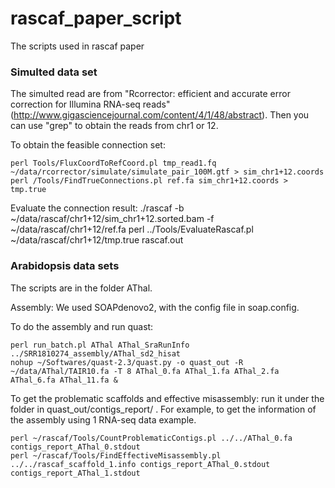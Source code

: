 # rascaf_paper_script
The scripts used in rascaf paper

### Simulted data set
The simulted read are from "Rcorrector: efficient and accurate error correction for Illumina RNA-seq reads" (http://www.gigasciencejournal.com/content/4/1/48/abstract). Then you can use "grep" to obtain the reads from chr1 or 12. 

To obtain the feasible connection set:

	perl Tools/FluxCoordToRefCoord.pl tmp_read1.fq ~/data/rcorrector/simulate/simulate_pair_100M.gtf > sim_chr1+12.coords
	perl /Tools/FindTrueConnections.pl ref.fa sim_chr1+12.coords > tmp.true

Evaluate the connection result:
	./rascaf -b ~/data/rascaf/chr1+12/sim_chr1+12.sorted.bam -f ~/data/rascaf/chr1+12/ref.fa 
	perl ../Tools/EvaluateRascaf.pl ~/data/rascaf/chr1+12/tmp.true rascaf.out

### Arabidopsis data sets
The scripts are in the folder AThal.

Assembly: We used SOAPdenovo2, with the config file in soap.config.

To do the assembly and run quast:

	perl run_batch.pl AThal AThal_SraRunInfo ../SRR1810274_assembly/AThal_sd2_hisat
	nohup ~/Softwares/quast-2.3/quast.py -o quast_out -R ~/data/AThal/TAIR10.fa -T 8 AThal_0.fa AThal_1.fa AThal_2.fa AThal_6.fa AThal_11.fa &

To get the problematic scaffolds and effective misassembly: run it under the folder in quast_out/contigs_report/ . For example, to get the information of the assembly using 1 RNA-seq data example.

	perl ~/rascaf/Tools/CountProblematicContigs.pl ../../AThal_0.fa contigs_report_AThal_0.stdout
	perl ~/rascaf/Tools/FindEffectiveMisassembly.pl ../../rascaf_scaffold_1.info contigs_report_AThal_0.stdout contigs_report_AThal_1.stdout

